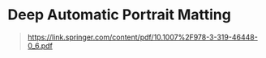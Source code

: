 # Deep Automatic Portrait Matting

> https://link.springer.com/content/pdf/10.1007%2F978-3-319-46448-0_6.pdf

